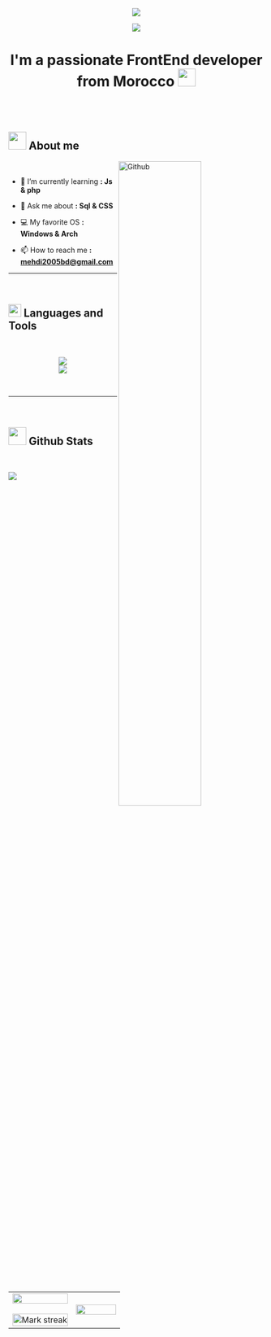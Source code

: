 <p align="center">
  <img src="https://capsule-render.vercel.app/api?type=waving&color=gradient&text=Hello!&height=100&section=header"/>
</p>

<p align="center">
  <a href="https://github.com/DenverCoder1/readme-typing-svg"><img src="https://readme-typing-svg.herokuapp.com?font=Time+New+Roman&color=gradient&size=25&center=true&vCenter=true&width=600&height=100&lines=Hello+World+!+...;Self-taught+Front-End+Developer,;Active+Learner/Researcher,;Love+to+learn+new+stuffs+..&hearts;"></a>
</p>

<h1 align="center">
  I'm a passionate FrontEnd developer from Morocco  <img src="https://github.com/user-attachments/assets/65aa35de-03b4-449b-9e6d-4a6c5dc4d43f" width=35px>
</h1>


<br>
<br>

## <picture><img src = "https://github.com/user-attachments/assets/5e9de0ee-8782-4d1e-bfa0-dd1f20e41a4f" width = 35px></picture> **About me**
<img width="57%" align="right" alt="Github" src="https://raw.githubusercontent.com/onimur/.github/master/.resources/git-header.svg" />
<br>

- 🌱 I’m currently learning  **: Js & php**

- 💬 Ask me about   **: Sql & CSS**
  
- 💻 My favorite OS  **: Windows & Arch**

- 📫 How to reach me   **:  mehdi2005bd@gmail.com**

  



----
<br>


## <img src="https://media2.giphy.com/media/QssGEmpkyEOhBCb7e1/giphy.gif?cid=ecf05e47a0n3gi1bfqntqmob8g9aid1oyj2wr3ds3mg700bl&rid=giphy.gif" width ="25"><b> Languages and Tools</b>

<br>
      
<p align="center">
  <a href="https://go-skill-icons.vercel.app/">
   <img src="https://go-skill-icons.vercel.app/api/icons?i=figma,git,github,mysql,sqlserver,oracle,vscode,clion,pycharm,phpstorm,datagrip" /><br> 
    <img src="https://go-skill-icons.vercel.app/api/icons?i=html,css,javascript,nodejs,react,angular,php,laravel,c,cpp,python,java" />
     
  </a>
</p>    
<br>




-----

<br>


## <img src="https://media.giphy.com/media/iY8CRBdQXODJSCERIr/giphy.gif" width="35"><b> Github Stats </b>
<br>

<img src="https://user-images.githubusercontent.com/73097560/115834477-dbab4500-a447-11eb-908a-139a6edaec5c.gif"><br>
<table align="center" height=100%>
<tr border="none">
<td width="57%" align="center">
  
  <img  align="center" width="100%" src="https://github-readme-stats.vercel.app/api?username=mohammedmehdio&theme=gotham&show_icons=true&count_private=true" />
  <br></br>
  <img width="100%" title="🔥 Get streak stats for your profile at git.io/streak-stats" alt="Mark streak" src="https://github-readme-streak-stats.herokuapp.com/?user=mohammedmehdio&theme=gotham&hide_border=false" /> 
</td>

<td  align="center">
<img  align="center" width="100%" height="100%" src="https://github-readme-stats.anuraghazra1.vercel.app/api/top-langs/?username=mohammedmehdio&theme=gotham&hide_border=false&no-bg=true&no-frame=true&langs_count=10"/>
  
  
  </td>
</tr>
</table>
<img src="https://user-images.githubusercontent.com/73097560/115834477-dbab4500-a447-11eb-908a-139a6edaec5c.gif"><br>
